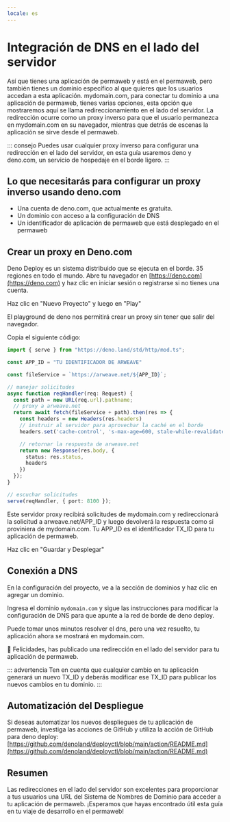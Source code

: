 ```yaml
---
locale: es
---
```

# Integración de DNS en el lado del servidor

Así que tienes una aplicación de permaweb y está en el permaweb, pero también tienes un dominio específico al que quieres que los usuarios accedan a esta aplicación. mydomain.com, para conectar tu dominio a una aplicación de permaweb, tienes varias opciones, esta opción que mostraremos aquí se llama redireccionamiento en el lado del servidor. La redirección ocurre como un proxy inverso para que el usuario permanezca en mydomain.com en su navegador, mientras que detrás de escenas la aplicación se sirve desde el permaweb.

::: consejo
Puedes usar cualquier proxy inverso para configurar una redirección en el lado del servidor, en esta guía usaremos deno y deno.com, un servicio de hospedaje en el borde ligero.
:::

## Lo que necesitarás para configurar un proxy inverso usando deno.com

* Una cuenta de deno.com, que actualmente es gratuita.
* Un dominio con acceso a la configuración de DNS
* Un identificador de aplicación de permaweb que está desplegado en el permaweb

## Crear un proxy en Deno.com

Deno Deploy es un sistema distribuido que se ejecuta en el borde. 35 regiones en todo el mundo. Abre tu navegador en [https://deno.com](https://deno.com) y haz clic en iniciar sesión o registrarse si no tienes una cuenta.

Haz clic en "Nuevo Proyecto" y luego en "Play"

El playground de deno nos permitirá crear un proxy sin tener que salir del navegador.

Copia el siguiente código:

```ts
import { serve } from "https://deno.land/std/http/mod.ts";

const APP_ID = "TU IDENTIFICADOR DE ARWEAVE"

const fileService = `https://arweave.net/${APP_ID}`;

// manejar solicitudes
async function reqHandler(req: Request) {
  const path = new URL(req.url).pathname;
  // proxy a arweave.net
  return await fetch(fileService + path).then(res => {
    const headers = new Headers(res.headers)
    // instruir al servidor para aprovechar la caché en el borde
    headers.set('cache-control', 's-max-age=600, stale-while-revalidate=6000')

    // retornar la respuesta de arweave.net
    return new Response(res.body, {
      status: res.status,
      headers
    })
  });
}

// escuchar solicitudes
serve(reqHandler, { port: 8100 });
```

Este servidor proxy recibirá solicitudes de mydomain.com y redireccionará la solicitud a arweave.net/APP_ID y luego devolverá la respuesta como si proviniera de mydomain.com. Tu APP_ID es el identificador TX_ID para tu aplicación de permaweb.

Haz clic en "Guardar y Desplegar"

## Conexión a DNS

En la configuración del proyecto, ve a la sección de dominios y haz clic en agregar un dominio.

Ingresa el dominio `mydomain.com` y sigue las instrucciones para modificar la configuración de DNS para que apunte a la red de borde de deno deploy.

Puede tomar unos minutos resolver el dns, pero una vez resuelto, tu aplicación ahora se mostrará en mydomain.com.

:tada: Felicidades, has publicado una redirección en el lado del servidor para tu aplicación de permaweb.

::: advertencia
Ten en cuenta que cualquier cambio en tu aplicación generará un nuevo TX_ID y deberás modificar ese TX_ID para publicar los nuevos cambios en tu dominio.
:::

## Automatización del Despliegue

Si deseas automatizar los nuevos despliegues de tu aplicación de permaweb, investiga las acciones de GitHub y utiliza la acción de GitHub para deno deploy: [https://github.com/denoland/deployctl/blob/main/action/README.md](https://github.com/denoland/deployctl/blob/main/action/README.md)


## Resumen

Las redirecciones en el lado del servidor son excelentes para proporcionar a tus usuarios una URL del Sistema de Nombres de Dominio para acceder a tu aplicación de permaweb. ¡Esperamos que hayas encontrado útil esta guía en tu viaje de desarrollo en el permaweb!